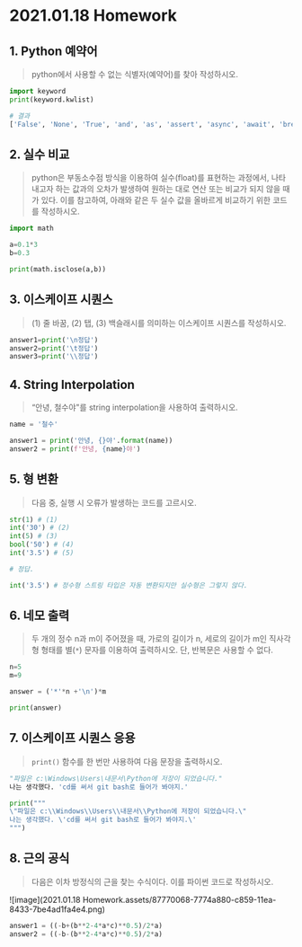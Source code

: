 # 2021.01.18 Homework



## 1. Python 예약어

> python에서 사용할 수 없는 식별자(예약어)를 찾아 작성하시오.



```python
import keyword
print(keyword.kwlist)

# 결과
['False', 'None', 'True', 'and', 'as', 'assert', 'async', 'await', 'break', 'class', 'continue', 'def', 'del', 'elif', 'else', 'except', 'finally', 'for', 'from', 'global', 'if', 'import', 'in', 'is', 'lambda', 'nonlocal', 'not', 'or', 'pass', 'raise', 'return', 'try', 'while', 'with', 'yield']
```



## 2. 실수 비교

> python은 부동소수점 방식을 이용하여 실수(float)를 표현하는 과정에서, 나타내고자 하는 값과의 오차가 발생하여 원하는 대로 연산 또는 비교가 되지 않을 때가 있다. 이를 참고하여, 아래와 같은 두 실수 값을 올바르게 비교하기 위한 코드를 작성하시오.



```python
import math

a=0.1*3
b=0.3

print(math.isclose(a,b))

```



## 3. 이스케이프 시퀀스

> (1) 줄 바꿈, (2) 탭, (3) 백슬래시를 의미하는 이스케이프 시퀀스를 작성하시오.



```python
answer1=print('\n정답')
answer2=print('\t정답')
answer3=print('\\정답')
```



## 4. String Interpolation

> “안녕, 철수야"를 string interpolation을 사용하여 출력하시오.



```python
name = '철수'

answer1 = print('안녕, {}야'.format(name))
answer2 = print(f'안녕, {name}야')
```



## 5. 형 변환

> 다음 중, 실행 시 오류가 발생하는 코드를 고르시오.



```python
str(1) # (1)
int('30') # (2)
int(5) # (3)
bool('50') # (4)
int('3.5') # (5)

# 정답.

int('3.5') # 정수형 스트링 타입은 자동 변환되지만 실수형은 그렇지 않다.
```



## 6. 네모 출력

> 두 개의 정수 n과 m이 주어졌을 때, 가로의 길이가 n, 세로의 길이가 m인 직사각형 형태를 별(`*`) 문자를 이용하여 출력하시오. 단, 반복문은 사용할 수 없다.



```python
n=5
m=9

answer = ('*'*n +'\n')*m

print(answer)
```





## 7. 이스케이프 시퀀스 응용

> `print()` 함수를 한 번만 사용하여 다음 문장을 출력하시오.

```python
"파일은 c:\Windows\Users\내문서\Python에 저장이 되었습니다."
나는 생각했다. 'cd를 써서 git bash로 들어가 봐야지.'

print("""
\"파일은 c:\\Windows\\Users\\내문서\\Python에 저장이 되었습니다.\"
나는 생각했다. \'cd를 써서 git bash로 들어가 봐야지.\'
""")
```





## 8. 근의 공식

> 다음은 이차 방정식의 근을 찾는 수식이다. 이를 파이썬 코드로 작성하시오.

![image](2021.01.18 Homework.assets/87770068-7774a880-c859-11ea-8433-7be4ad1fa4e4.png)

```python
answer1 = ((-b+(b**2-4*a*c)**0.5)/2*a)
answer2 = ((-b-(b**2-4*a*c)**0.5)/2*a)
```

